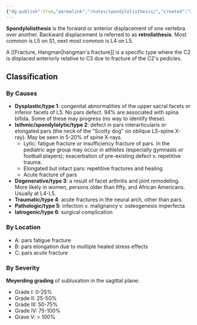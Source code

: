 ```yaml
---
{"dg-publish":true,"permalink":"/notes/spondylolisthesis/","created":"2023-05-27T18:44:38.029-05:00","updated":"2023-05-27T18:45:45.534-05:00"}
---
```



**Spondylolisthesis** is the forward or anterior displacement of one vertebra over another. Backward displacement is referred to as **retrolisthesis**. Most common is L5 on S1, next most common is L4 on L5.

A [[Fracture, Hangman\|hangman's fracture]] is a specific type where the C2 is displaced anteriorly relative to C3 due to fracture of the C2's pedicles.

## Classification

### By Causes

- **Dysplastic/type 1**: congenital abnormalities of the upper sacral facets or inferior facets of L5. No pars defect. 94% are associated with spina bifida. Some of these may progress (no way to identify these).
- **Isthmic/spondylolytic/type 2**: defect in pars interarticularis or elongated pars (the neck of the "Scotty dog" on oblique LS-spine X-ray). May be seen in 5-20% of spine X-rays.
	- Lytic: fatigue fracture or insufficiency fracture of pars. In the pediatric age group may occur in athletes (especially gymnasts or football players); exacerbation of pre-existing defect v. repetitive trauma.
	- Elongated but intact pars: repetitive fractures and healing
	- Acute fracture of pars
- **Degenerative/type 3**: a result of facet arthritis and joint remodeling. More likely in women, persons older than fifty, and African Americans. Usually at L4-L5.
- **Traumatic/type 4**: acute fractures in the neural arch, other than pars.
- **Pathologic/type 5**: infection v. malignancy v. osteogenesis imperfecta
- **Iatrogenic/type 6**: surgical complication

### By Location

- A: pars fatigue fracture
- B: pars elongation due to multiple healed stress effects
- C: pars acute fracture

### By Severity

**Meyerding grading** of subluxation in the sagittal plane:
- Grade I: 0-25%
- Grade II: 25-50%
- Grade III: 50-75%
- Grade IV: 75-100%
- Grave V: \> 100%
